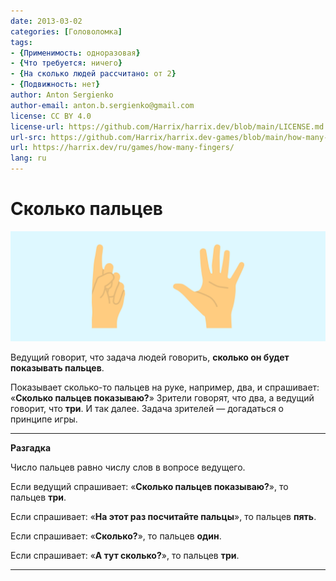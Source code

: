 ```yaml
---
date: 2013-03-02
categories: [Головоломка]
tags:
- {Применимость: одноразовая}
- {Что требуется: ничего}
- {На сколько людей рассчитано: от 2}
- {Подвижность: нет}
author: Anton Sergienko
author-email: anton.b.sergienko@gmail.com
license: CC BY 4.0
license-url: https://github.com/Harrix/harrix.dev/blob/main/LICENSE.md
url-src: https://github.com/Harrix/harrix.dev-games/blob/main/how-many-fingers/how-many-fingers.md
url: https://harrix.dev/ru/games/how-many-fingers/
lang: ru
---
```


# Сколько пальцев

![Featured image](featured-image.svg)

Ведущий говорит, что задача людей говорить, **сколько он будет показывать пальцев**.

Показывает сколько-то пальцев на руке, например, два, и спрашивает: «**Сколько пальцев показываю?**» Зрители говорят, что два, а ведущий говорит, что **три**. И так далее. Задача зрителей — догадаться о принципе игры.

---

**Разгадка** <!-- !details -->

Число пальцев равно числу слов в вопросе ведущего.

Если ведущий спрашивает: «**Сколько пальцев показываю?**», то пальцев **три**.

Если спрашивает: «**На этот раз посчитайте пальцы**», то пальцев **пять**.

Если спрашивает: «**Сколько?**», то пальцев **один**.

Если спрашивает: «**А тут сколько?**», то пальцев **три**.

---
